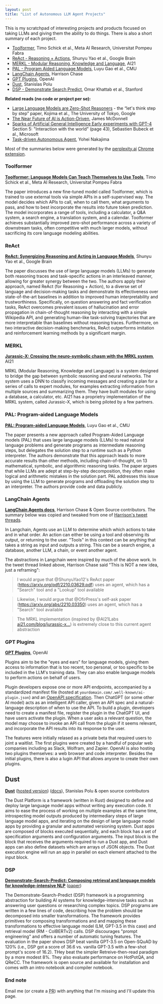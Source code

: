 ```yaml
---
layout: post
title: "List of Autonomous LLM Agent Projects"
---
```


This is my scratchpad of interesting projects and products focused on taking LLMs and giving them the ability to do things. There is also a short summary of each project.

* [Toolformer](https://arxiv.org/abs/2302.04761), Timo Schick et al., Meta AI Research, Universitat Pompeu Fabra
* [ReAct - Reasoning + Actions](https://ai.googleblog.com/2022/11/react-synergizing-reasoning-and-acting.html), Shunyu Yao et al., Google Brain
* [MERKL - Modular Reasoning, Knowledge and Language](https://www.ai21.com/blog/jurassic-x-crossing-the-neuro-symbolic-chasm-with-the-mrkl-system), AI21
* [PAL - Program Aided Language Models](https://arxiv.org/abs/2211.10435), Luyu Gao et al., CMU
* [LangChain Agents](https://python.langchain.com/en/latest/modules/agents.html), Harrison Chase
* [GPT Plugins](https://openai.com/blog/chatgpt-plugins), OpenAI
* [Dust](https://dust.tt/), Stanislas Polu
* [DSP - Demonstrate Search Predict](https://github.com/stanfordnlp/dsp/), Omar Khattab et al., Stanford 


**Related reads (no code or project per se):**
* [Large Language Models are Zero-Shot Reasoners](https://arxiv.org/abs/2205.11916) - the “let's think step by step” paper, Kojima et al., The University of Tokyo, Google
* [The Near Future of AI is Action-Driven](https://jmcdonnell.substack.com/p/the-near-future-of-ai-is-action-driven?sd=pf), James McDonnell 
* [Sparks of Artificial General Intelligence Early experiments with GPT-4](https://arxiv.org/pdf/2303.12712.pdf) Section 5: "Interaction with the world" (page 43), Seb́astien Bubeck et al., Microsoft
* [Task-driven Autonomous Agent](https://twitter.com/yoheinakajima/status/1640934493489070000), Yohei Nakajima


Most of the summaries below were generated by the [perplexity.ai](https://perplexity.ai) [Chrome extension](https://chrome.google.com/webstore/detail/perplexity-ask-ai/hlgbcneanomplepojfcnclggenpcoldo).

### Toolformer

**[Toolformer: Language Models Can Teach Themselves to Use Tools](https://arxiv.org/pdf/2302.04761.pdf)**, Timo Schick et al., Meta AI Research, Universitat Pompeu Fabra

The paper introduces a new fine-tuned model called Toolformer, which is trained to use external tools via simple APIs in a self-supervised way. The model decides which APIs to call, when to call them, what arguments to pass, and how to best incorporate the results into future token prediction. The model incorporates a range of tools, including a calculator, a Q&A system, a search engine, a translation system, and a calendar. Toolformer achieves substantially improved zero-shot performance across a variety of downstream tasks, often competitive with much larger models, without sacrificing its core language modeling abilities.

### ReAct

**[ReAct: Synergizing Reasoning and Acting in Language Models](https://arxiv.org/pdf/2210.03629.pdf)**, Shunyu Yao et al., Google Brain

The paper discusses the use of large language models (LLMs) to generate both reasoning traces and task-specific actions in an interleaved manner, allowing for greater synergy between the two. The authors apply their approach, named ReAct (for Reasoning + Action), to a diverse set of language and decision-making tasks and demonstrate its effectiveness over state-of-the-art baselines in addition to improved human interpretability and trustworthiness. Specifically, on question answering and fact verification tasks, ReAct overcomes prevalent issues of hallucination and error propagation in chain-of-thought reasoning by interacting with a simple Wikipedia API, and generating human-like task-solving trajectories that are more interpretable than baselines without reasoning traces. Furthermore, on two interactive decision-making benchmarks, ReAct outperforms imitation and reinforcement learning methods by a significant margin.

### MERKL
**[Jurassic-X: Crossing the neuro-symbolic chasm with the MRKL system](https://www.ai21.com/blog/jurassic-x-crossing-the-neuro-symbolic-chasm-with-the-mrkl-system)**, AI21

MRKL (Modular Reasoning, Knowledge and Language) is a system designed to bridge the gap between symbolic reasoning and neural networks. The system uses a DNN to classify incoming messages and creating a plan for a series of calls to expert modules, for examples extracting information from multiple sources and summarizing them. They have built modules for using a database, a calculator, etc. AI21 has a proprietry implementation of the MRKL system, called Jurassic-X, which is being piloted by a few partners.

### PAL: Program-aided Language Models

**[PAL: Program-aided Language Models](https://arxiv.org/pdf/2211.10435.pdf)**, Luyu Gao et al., CMU

The paper presents a new approach called Program-Aided Language models (PAL) that uses large language models (LLMs) to read natural language problems and generate programs as intermediate reasoning steps, but delegates the solution step to a runtime such as a Python interpreter. The authors demonstrate that this approach leads to more accurate results than other methods, including chain-of-thought, on 13 mathematical, symbolic, and algorithmic reasoning tasks. The paper argues that while LLMs are adept at step-by-step decomposition, they often make logical and arithmetic mistakes in the solution part. PAL addresses this issue by using the LLM to generate programs and offloading the solution step to an interpreter. The authors provide code and data publicly.

### LangChain Agents

**[LangChain Agents docs](https://python.langchain.com/en/latest/modules/agents/getting_started.html)**, Harrison Chase & Open Source contributors. The summary below was copied and tweaked from one of [Harrison's tweet threads](https://twitter.com/hwchase17/status/1595456660507459585).

In Langchain, Agents use an LLM to determine which which actions to take and in what order. An action can either be using a tool and observing its output, or returning to the user. "Tools" in this context can be anything that takes a string as input and outputs a string. This can be a search engine, a database, another LLM, a chain, or event another agent.

The abstractions in Langchain were inspired by much of the above work. In the tweet thread linked above, Harrison Chase said "This is NOT a new idea, just a reframing":

> I would argue that @ShunyuYao12's ReAct paper (<https://arxiv.org/pdf/2210.03629.pdf>) uses an agent, which has a "Search" tool and a "Lookup" tool available

> Likewise, I would argue that @OfirPress's self-ask paper (<https://arxiv.org/abs/2210.03350>) uses an agent, which has a "Search" tool available 

> The MRKL implementation (inspired by @AI21Labs [ai21.com/blog/jurassic-x…](https://www.ai21.com/blog/jurassic-x-crossing-the-neuro-symbolic-chasm-with-the-mrkl-system)) is extremely close to this current agent abstraction

### GPT Plugins

**[GPT Plugins](https://openai.com/blog/chatgpt-plugins)**, OpenAI

Plugins aim to be the "eyes and ears" for language models, giving them access to information that is too recent, too personal, or too specific to be included in the LLM's training data. They can also enable language models to perform actions on behalf of users. 

Plugin developers expose one or more API endpoints, accompanied by a standardized manifest file (hosted at `yourdomain.com/.well-known/ai-plugin.json`) and an [OpenAPI specification](https://swagger.io/specification/). Then ChatGPT (or some other AI model) acts as an intelligent API caller, given an API spec and a natural-language description of when to use the API. To build a plugin, developers need to create a manifest file, register the plugin in the ChatGPT UI, and have users activate the plugin. When a user asks a relevant question, the model may choose to invoke an API call from the plugin if it seems relevant, and incorporate the API results into its response to the user.

The features were initially relased as a private beta that required users to joint a waitlist. The first plugins were created by a handful of popular web companies including as Slack, Wolfram, and Zapier. OpenAI is also hosting two plugins themselves: a web browser and code interpreter. Besides the initial plugins, there is also a lugin API that allows anyone to create their own plugins.

## Dust

**[Dust](https://github.com/dust-tt/dust)** ([hosted version](https://dust.tt/)) ([docs](https://docs.dust.tt/overview)), Stanislas Polu & open source contributors

The Dust Platform is a framework (written in Rust) designed to define and deploy large language model apps without writing any execution code. It aims to ease the process of working on multiple examples at the same time, introspecting model outputs produced by intermediary steps of large language model apps, and iterating on the design of large language model apps by providing a granular and automated versioning system. Dust apps are composed of blocks executed sequentially, and each block has a set of specification arguments and configuration arguments. The input block is the block that receives the arguments required to run a Dust app, and Dust apps can also define datasets which are arrays of JSON objects. The Dust execution engine will run an app in parallel on each element attached to the input block.

### DSP

**[Demonstrate-Search-Predict: Composing retrieval and language models for knowledge-intensive NLP](https://github.com/stanfordnlp/dsp/)** ([paper](https://arxiv.org/abs/2212.14024))

The Demonstrate-Search-Predict (DSP) framework is a programming abstraction for building AI systems for knowledge-intensive tasks such as answering user questions or researching complex topics. DSP programs are written in a few lines of code, describing how the problem should be decomposed into smaller transformations. The framework provides primitives for composing transformations and and mapping these transformations to effective language model (LM, GPT-3.5 in this case) and retrieval model (RM - ColBERTv2) calls. DSP discourages "prompt engineering" and offers a number of automatic tuning features. The evaluation in the paper shows DSP beat vanilla GPT-3.5 on Open-SQuAD by 120% (i.e., DSP got a score of 36.6 vs. vanilla GPT-3.5 with a few-shot prompt's score of 16.2). THey beat the simpler Retreive-then-read paradigm by a more modest 8%. They also evaluate performance on HotPotQA, and QReCC. The framework is open source and available for installation and comes with an intro notebook and compiler notebook.

### End note

Email me (or create a [PR](https://github.com/andyk/andyk.github.io/blob/master/_posts/2023-03-30-list-of-autonomous-agent-work.md)) with anything that I'm missing and I'll update this page.